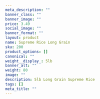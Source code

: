 ```yaml
---
meta_description: ""
banner_class: ""
banner_image: ""
price: 3.49
social_image: ""
banner_format: ""
layout: product
name: Supreme Rice Long Grain
sku: 200
product_options: []
canonical: ""
weight__display_: 5lb
banner_alt: ""
weight: 80
image: ""
description: 5lb Long Grain Supreme Rice
tags: []
meta_title: ""
---
```

